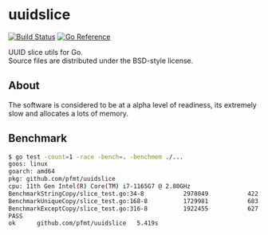 # uuidslice

[![Build Status](https://cloud.drone.io/api/badges/pfmt/uuidslice/status.svg)](https://cloud.drone.io/pfmt/uuidslice)
[![Go Reference](https://pkg.go.dev/badge/github.com/pfmt/uuidslice.svg)](https://pkg.go.dev/github.com/pfmt/uuidslice)

UUID slice utils for Go.  
Source files are distributed under the BSD-style license.

## About

The software is considered to be at a alpha level of readiness,
its extremely slow and allocates a lots of memory.

## Benchmark

```sh
$ go test -count=1 -race -bench=. -benchmem ./...
goos: linux
goarch: amd64
pkg: github.com/pfmt/uuidslice
cpu: 11th Gen Intel(R) Core(TM) i7-1165G7 @ 2.80GHz
BenchmarkStringCopy/slice_test.go:34-8         	 2978049	       422.3 ns/op	       0 B/op	       0 allocs/op
BenchmarkUniqueCopy/slice_test.go:168-8        	 1729981	       683.7 ns/op	      57 B/op	       0 allocs/op
BenchmarkExceptCopy/slice_test.go:316-8        	 1922455	       627.1 ns/op	      56 B/op	       0 allocs/op
PASS
ok  	github.com/pfmt/uuidslice	5.419s
```
